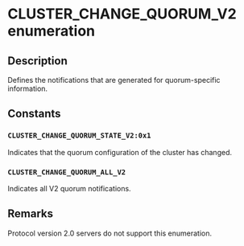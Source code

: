 # CLUSTER_CHANGE_QUORUM_V2 enumeration

## Description

Defines the notifications that are generated for quorum-specific information.

## Constants

### `CLUSTER_CHANGE_QUORUM_STATE_V2:0x1`

Indicates that the quorum configuration of the cluster has changed.

### `CLUSTER_CHANGE_QUORUM_ALL_V2`

Indicates all V2 quorum notifications.

## Remarks

Protocol version 2.0 servers do not support this enumeration.